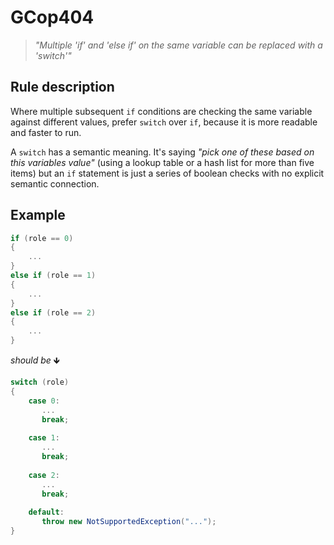 ﻿# GCop404

> *"Multiple 'if' and 'else if' on the same variable can be replaced with a 'switch'"*

## Rule description

Where multiple subsequent `if` conditions are checking the same variable against different values, prefer `switch` over `if`, because it is more readable and faster to run.

A `switch` has a semantic meaning. It's saying *"pick one of these based on this variables value"* (using a lookup table or a hash list for more than five items) but an `if` statement is just a series of boolean checks with no explicit semantic connection.

## Example

```csharp
if (role == 0)
{
    ...
}
else if (role == 1)
{
    ...
}
else if (role == 2)
{
    ...
}
```

*should be* 🡻

```csharp
switch (role)
{
    case 0:
       ...
       break;
    
    case 1:
       ...
       break;
    
    case 2:
       ...
       break;
    
    default: 
       throw new NotSupportedException("...");
}
```